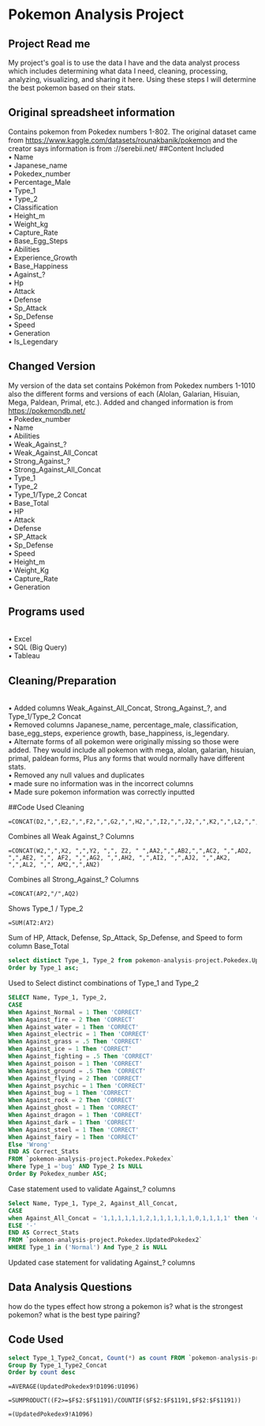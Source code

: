 # Pokemon Analysis Project

## Project Read me

My project's goal is to use the data I have and the data analyst process which includes determining what data I need, cleaning, processing, analyzing, visualizing, and sharing it here. Using these steps I will determine the best pokemon based on their stats.

## Original spreadsheet information
Contains pokemon from Pokedex numbers 1-802. The original dataset came from https://www.kaggle.com/datasets/rounakbanik/pokemon and the creator says information is from ://serebii.net/
##Content Included
<br> •	Name
<br> •	Japanese_name
<br> •	Pokedex_number
<br> •	Percentage_Male
<br> •	Type_1
<br> •	Type_2
<br> •	Classification
<br> •	Height_m
<br> •	Weight_kg
<br> •	Capture_Rate
<br> •	Base_Egg_Steps
<br> •	Abilities
<br> •	Experience_Growth
<br> •	Base_Happiness
<br> •	Against_?
<br> •	Hp
<br> •	Attack
<br> •	Defense
<br> •	Sp_Attack
<br> •	Sp_Defense
<br> •	Speed
<br> •	Generation
<br> •	Is_Legendary

## Changed Version
My version of the data set contains Pokémon from Pokedex numbers 1-1010 also the different forms and versions of each (Alolan, Galarian, Hisuian, Mega, Paldean, Primal, etc.). Added and changed information is from https://pokemondb.net/ 
<br> • Pokedex_number
<br> • Name
<br> • Abilities
<br> • Weak_Against_?
<br> • Weak_Against_All_Concat
<br> • Strong_Against_?
<br> • Strong_Against_All_Concat
<br> • Type_1
<br> • Type_2
<br> • Type_1/Type_2 Concat
<br> • Base_Total
<br> • HP
<br> • Attack
<br> • Defense
<br> • SP_Attack
<br> • Sp_Defense
<br> • Speed
<br> • Height_m
<br> • Weight_Kg
<br> • Capture_Rate
<br> • Generation

## Programs used
<br> • Excel
<br> • SQL (Big Query)
<br> • Tableau

##  Cleaning/Preparation
<br> • Added columns Weak_Against_All_Concat, Strong_Against_?, and Type_1/Type_2 Concat
<br> • Removed columns Japanese_name, percentage_male, classification, base_egg_steps, experience growth, base_happiness, is_legendary.
<br> • Alternate forms of all pokemon were originally missing so those were added. They would include all pokemon with mega, alolan, galarian, hisuian, primal, paldean forms, Plus any forms that would normally have different stats.
<br> • Removed any null values and duplicates
<br> • made sure no information was in the incorrect columns
<br> • Made sure pokemon information was correctly inputted 

##Code Used Cleaning
```Excel
=CONCAT(D2,",",E2,",",F2,",",G2,",",H2,",",I2,",",J2,",",K2,",",L2,",",M2,",",N2,",",O2,",",P2,",",Q2,",",R2,",",S2,",",T2,",",U2)
```
Combines all Weak Against_? Columns
```Excel
=CONCAT(W2,",",X2, ",",Y2, ",", Z2, " ",AA2,",",AB2,",",AC2, ",",AD2, ",",AE2, ",", AF2, ",",AG2, ",",AH2, ",",AI2, ",",AJ2, ",",AK2, ",",AL2, ",", AM2,",",AN2)
```
Combines all Strong_Against_? Columns
```Excel
=CONCAT(AP2,"/",AQ2)
```
Shows Type_1 / Type_2
```Excel
=SUM(AT2:AY2)
```
Sum of HP, Attack, Defense, Sp_Attack, Sp_Defense, and Speed to form column Base_Total
```SQL
select distinct Type_1, Type_2 from pokemon-analysis-project.Pokedex.UpdatedPokedex9
Order by Type_1 asc;
```
Used to Select distinct combinations of Type_1 and Type_2
```SQL
SELECT Name, Type_1, Type_2,
CASE
When Against_Normal = 1 Then 'CORRECT'
When Against_fire = 2 Then 'CORRECT'
When Against_water = 1 Then 'CORRECT'
When Against_electric = 1 Then 'CORRECT'
When Against_grass = .5 Then 'CORRECT'
When Against_ice = 1 Then 'CORRECT'
When Against_fighting = .5 Then 'CORRECT'
When Against_poison = 1 Then 'CORRECT'
When Against_ground = .5 Then 'CORRECT'
When Against_flying = 2 Then 'CORRECT'
When Against_psychic = 1 Then 'CORRECT'
When Against_bug = 1 Then 'CORRECT'
When Against_rock = 2 Then 'CORRECT'
When Against_ghost = 1 Then 'CORRECT'
When Against_dragon = 1 Then 'CORRECT'
When Against_dark = 1 Then 'CORRECT'
When Against_steel = 1 Then 'CORRECT'
When Against_fairy = 1 Then 'CORRECT'
Else 'Wrong'
END AS Correct_Stats 
FROM `pokemon-analysis-project.Pokedex.Pokedex` 
Where Type_1 ='bug' AND Type_2 Is NULL
Order By Pokedex_number ASC;
```
Case statement used to validate Against_? columns 
```SQL
Select Name, Type_1, Type_2, Against_All_Concat,
CASE 
when Against_All_Concat = '1,1,1,1,1,1,2,1,1,1,1,1,1,0,1,1,1,1' then 'correct'
ELSE '-'
END AS Correct_Stats
FROM `pokemon-analysis-project.Pokedex.UpdatedPokedex2` 
WHERE Type_1 in ('Normal') And Type_2 is NULL
```
Updated case statement for validating Against_? columns 

## Data Analysis Questions
how do the types effect how strong a pokemon is?
what is the strongest pokemon?
what is the best type pairing?

## Code Used
```SQL
select Type_1_Type2_Concat, Count(*) as count FROM `pokemon-analysis-project.Pokedex.pokedex`
Group By Type_1_Type2_Concat
Order by count desc
```
```Excel
=AVERAGE(UpdatedPokedex9!D1096:U1096)
```
```Excel
=SUMPRODUCT((F2>=$F$2:$F$1191)/COUNTIF($F$2:$F$1191,$F$2:$F$1191))
```
```Excel
=(UpdatedPokedex9!A1096)
```
